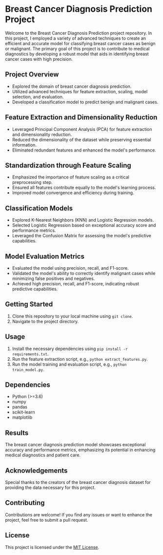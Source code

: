 # Breast Cancer Diagnosis Prediction Project

Welcome to the Breast Cancer Diagnosis Prediction project repository. In this project, I employed a variety of advanced techniques to create an efficient and accurate model for classifying breast cancer cases as benign or malignant. The primary goal of this project is to contribute to medical diagnostics by developing a robust model that aids in identifying breast cancer cases with high precision.

## Project Overview

- Explored the domain of breast cancer diagnosis prediction.
- Utilized advanced techniques for feature extraction, scaling, model selection, and evaluation.
- Developed a classification model to predict benign and malignant cases.

## Feature Extraction and Dimensionality Reduction

- Leveraged Principal Component Analysis (PCA) for feature extraction and dimensionality reduction.
- Reduced the dimensionality of the dataset while preserving essential information.
- Eliminated redundant features and enhanced the model's performance.

## Standardization through Feature Scaling

- Emphasized the importance of feature scaling as a critical preprocessing step.
- Ensured all features contribute equally to the model's learning process.
- Improved model convergence and efficiency during training.

## Classification Models

- Explored K-Nearest Neighbors (KNN) and Logistic Regression models.
- Selected Logistic Regression based on exceptional accuracy score and performance metrics.
- Leveraged the Confusion Matrix for assessing the model's predictive capabilities.

## Model Evaluation Metrics

- Evaluated the model using precision, recall, and F1-score.
- Validated the model's ability to correctly identify malignant cases while minimizing false positives and negatives.
- Achieved high precision, recall, and F1-score, indicating robust predictive capabilities.

## Getting Started

1. Clone this repository to your local machine using `git clone`.
2. Navigate to the project directory.

## Usage

1. Install the necessary dependencies using `pip install -r requirements.txt`.
2. Run the feature extraction script, e.g., `python extract_features.py`.
3. Run the model training and evaluation script, e.g., `python train_model.py`.


## Dependencies

- Python (>=3.6)
- numpy
- pandas
- scikit-learn
- matplotlib

## Results

The breast cancer diagnosis prediction model showcases exceptional accuracy and performance metrics, emphasizing its potential in enhancing medical diagnostics and patient care.

## Acknowledgements

Special thanks to the creators of the breast cancer diagnosis dataset for providing the data necessary for this project.

## Contributing

Contributions are welcome! If you find any issues or want to enhance the project, feel free to submit a pull request.

## License

This project is licensed under the [MIT License](LICENSE).

